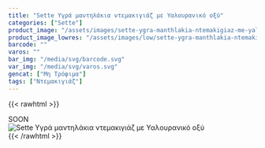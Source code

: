 ```yaml
---
title: "Sette Υγρά μαντηλάκια ντεμακιγιάζ με Υαλουρανικό οξύ"
categories: ["Sette"]
product_image: "/assets/images/sette-ygra-manthlakia-ntemakigiaz-me-yalouraniko-oksy.jpg"
product_image_lowres: "/assets/images/low/sette-ygra-manthlakia-ntemakigiaz-me-yalouraniko-oksy.jpg"
barcode: ""
varos: ""
bar_img: "/media/svg/barcode.svg"
var_img: "/media/svg/varos.svg"
gencat: ["Μη Τρόφιμα"]
tags: ["Ντεμακιγιάζ"]
---
```

{{< rawhtml >}}

<div class="sload442"><div class="product">SOON<br><div class="pimg"><img alt="Sette Υγρά μαντηλάκια ντεμακιγιάζ με Υαλουρανικό οξύ" title="Sette Υγρά μαντηλάκια ντεμακιγιάζ με Υαλουρανικό οξύ" src="/assets/images/sette-ygra-manthlakia-ntemakigiaz-me-yalouraniko-oksy.jpg"></div></div></div>
{{< /rawhtml >}}


